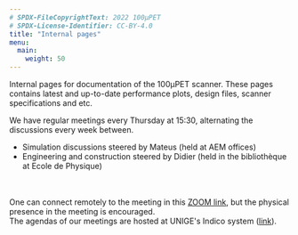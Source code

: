 ```yaml
---
# SPDX-FileCopyrightText: 2022 100µPET
# SPDX-License-Identifier: CC-BY-4.0
title: "Internal pages"
menu:
  main:
    weight: 50
---
```


Internal pages for documentation of the 100µPET scanner.
These pages contains latest and up-to-date performance plots, design files, scanner specifications and etc.

We have regular meetings every Thursday at 15:30, alternating the discussions every week between.
</br>
- Simulation discussions steered by Mateus (held at AEM offices)
- Engineering and construction steered by Didier (held in the bibliothèque at Ecole de Physique)
</br>

</br>
One can connect remotely to the meeting in this <a href="https://unige.zoom.us/j/66152344124">ZOOM link</a>, but the physical presence in the meeting is encouraged.
</br>
The agendas of our meetings are hosted at UNIGE's Indico system (<a href="https://partphys-indico.unige.ch/category/33/">link</a>).

<html>
   <body>
      <script>
         var password = "100upet";
         (function passcodeprotect() {
            var passcode = prompt("Internal pages. Please, enter the password");
            while (passcode !== password) {
               alert("Incorrect PassCode");
               return passcodeprotect();
            }
         }());
      </script>
   </body>
</html>
